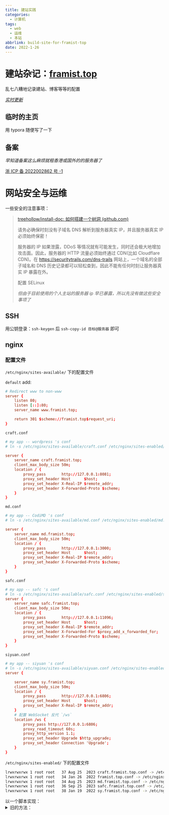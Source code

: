 ```yaml
---
title: 建站实践
categories:
  - 计算机
tags:
  - web
  - 运维
  - 本站
abbrlink: build-site-for-framist-top
date: 2022-1-26
---
```


# 建站杂记：[framist.top](http://framist.top/)

乱七八糟地记录建站、博客等等的配置

_[实时更新](https://framist.github.io/post/build-site-for-framist-top.html)_

<!--more-->

## 临时的主页

用 typora 随便写了一下

## 备案

_早知道备案这么麻烦就租香港或国外的的服务器了_

<a href="https://beian.miit.gov.cn/" target="_blank">浙 ICP 备 2022002862 号 -1</a>

# 网站安全与运维

一些安全的注意事项：

> [treehollow/install-doc: 如何搭建一个树洞 (github.com)](https://github.com/treehollow/install-doc)
>
> 请务必确保时刻没有子域名 DNS 解析到服务器真实 IP，并且服务器真实 IP 必须始终保密！
>
> 服务器的 IP 如果泄露，DDoS 等情况就有可能发生，同时还会极大地增加攻击面。因此，服务器的 HTTP 流量必须始终通过 CDN(比如 Cloudflare CDN)。在 https://securitytrails.com/dns-trails 网站上，一个域名的全部子域名和 DNS 历史记录都可以轻松查到，因此不能有任何时刻让服务器真实 IP 暴露在外。
>
> 配置 SELinux
>
> _但由于目前使用的个人主站的服务器 ip 早已暴露，所以先没有做这些安全事项了_

## SSH

用公钥登录：`ssh-keygen` 后 `ssh-copy-id 目标@服务器` 即可

## nginx

### 配置文件

`/etc/nginx/sites-available/` 下的配置文件


`default` add:

```conf
# Redirect www to non-www
server {
    listen 80;
    listen [::]:80;
    server_name www.framist.top;

    return 301 $scheme://framist.top$request_uri;
}
```

`craft.conf`

```conf
# my app -- wordpress 's conf
# ln -s /etc/nginx/sites-available/craft.conf /etc/nginx/sites-enabled/craft.framist.top.conf

server {
    server_name craft.framist.top;
    client_max_body_size 50m;
    location / {
        proxy_pass       http://127.0.0.1:8081;
        proxy_set_header Host      $host;
        proxy_set_header X-Real-IP $remote_addr;
        proxy_set_header X-Forwarded-Proto $scheme;
    }
}
```

`md.conf`

```conf
# my app -- CodiMD 's conf
# ln -s /etc/nginx/sites-available/md.conf /etc/nginx/sites-enabled/md.framist.top.conf

server {
    server_name md.framist.top;
    client_max_body_size 50m;
    location / {
        proxy_pass       http://127.0.0.1:3000;
        proxy_set_header Host      $host;
        proxy_set_header X-Real-IP $remote_addr;
        proxy_set_header X-Forwarded-Proto $scheme;
    }
}
```

`safc.conf`

```conf
# my app -- safc 's conf
# ln -s /etc/nginx/sites-available/safc.conf /etc/nginx/sites-enabled/safc.framist.top.conf
server {
    server_name safc.framist.top;
    client_max_body_size 50m;
    location / {
        proxy_pass       http://127.0.0.1:11096;
        proxy_set_header Host      $host;
        proxy_set_header X-Real-IP $remote_addr;
        proxy_set_header X-Forwarded-For $proxy_add_x_forwarded_for;
        proxy_set_header X-Forwarded-Proto $scheme;
    }
}

```

`siyuan.conf`

```conf
# my app -- siyuan 's conf
# ln -s /etc/nginx/sites-available/siyuan.conf /etc/nginx/sites-enabled/sy.framist.top.conf
server {

    server_name sy.framist.top;
    client_max_body_size 50m;
    location / {
        proxy_pass       http://127.0.0.1:6806;
        proxy_set_header Host      $host;
        proxy_set_header X-Real-IP $remote_addr;
    }
    # 配置 WebSocket 反代 `/ws`
    location /ws {
        proxy_pass http://127.0.0.1:6806;
        proxy_read_timeout 60s;
        proxy_http_version 1.1;
        proxy_set_header Upgrade $http_upgrade;
        proxy_set_header Connection 'Upgrade';
    }
}
```

`/etc/nginx/sites-enabled/` 下的配置文件

```bash
lrwxrwxrwx 1 root root   37 Aug 25  2023 craft.framist.top.conf -> /etc/nginx/sites-available/craft.conf
lrwxrwxrwx 1 root root   34 Jan 26  2022 framist.top.conf -> /etc/nginx/sites-available/default
lrwxrwxrwx 1 root root   34 Aug 25  2023 md.framist.top.conf -> /etc/nginx/sites-available/md.conf
lrwxrwxrwx 1 root root   36 Sep 25  2023 safc.framist.top.conf -> /etc/nginx/sites-available/safc.conf
lrwxrwxrwx 1 root root   38 Jan 19  2022 sy.framist.top.conf -> /etc/nginx/sites-available/siyuan.conf
```

<summary>以一个脚本实现：</summary>
<details>

```bash
#!/bin/bash
# filepath: setup_nginx_config.sh

# 确保以 root 权限运行
if [ "$EUID" -ne 0 ]; then
    echo "请以 root 权限运行此脚本"
    exit 1
fi

# 创建配置目录
cd /etc/nginx/sites-available/

# 创建 default 配置
cat >> default << 'EOF'
# Redirect www to non-www
server {
    listen 80;
    listen [::]:80;
    server_name www.framist.top;

    return 301 $scheme://framist.top$request_uri;
}
EOF

# 创建 craft.conf
cat > craft.conf << 'EOF'
# my app -- wordpress 's conf
server {
    server_name craft.framist.top;
    client_max_body_size 50m;
    location / {
        proxy_pass       http://127.0.0.1:8081;
        proxy_set_header Host      $host;
        proxy_set_header X-Real-IP $remote_addr;
        proxy_set_header X-Forwarded-Proto $scheme;
    }
}
EOF

# 创建 md.conf
cat > md.conf << 'EOF'
# my app -- CodiMD 's conf
server {
    server_name md.framist.top;
    client_max_body_size 50m;
    location / {
        proxy_pass       http://127.0.0.1:3000;
        proxy_set_header Host      $host;
        proxy_set_header X-Real-IP $remote_addr;
        proxy_set_header X-Forwarded-Proto $scheme;
    }
}
EOF

# 创建 safc.conf
cat > safc.conf << 'EOF'
# my app -- safc 's conf
server {
    server_name safc.framist.top;
    client_max_body_size 50m;
    location / {
        proxy_pass       http://127.0.0.1:11096;
        proxy_set_header Host      $host;
        proxy_set_header X-Real-IP $remote_addr;
        proxy_set_header X-Forwarded-For $proxy_add_x_forwarded_for;
        proxy_set_header X-Forwarded-Proto $scheme;
    }
}
EOF

# 创建 siyuan.conf
cat > siyuan.conf << 'EOF'
# my app -- siyuan 's conf
server {
    server_name sy.framist.top;
    client_max_body_size 50m;
    location / {
        proxy_pass       http://127.0.0.1:6806;
        proxy_set_header Host      $host;
        proxy_set_header X-Real-IP $remote_addr;
    }
    location /ws {
        proxy_pass http://127.0.0.1:6806;
        proxy_read_timeout 60s;
        proxy_http_version 1.1;
        proxy_set_header Upgrade $http_upgrade;
        proxy_set_header Connection 'Upgrade';
    }
}
EOF

# 创建软链接
cd /etc/nginx/sites-enabled/
ln -sf ../sites-available/craft.conf craft.framist.top.conf
ln -sf ../sites-available/default framist.top.conf
ln -sf ../sites-available/md.conf md.framist.top.conf
ln -sf ../sites-available/safc.conf safc.framist.top.conf
ln -sf ../sites-available/siyuan.conf sy.framist.top.conf

# 设置权限
chmod 644 /etc/nginx/sites-available/*

# 测试配置
nginx -t

# 如果测试成功，重启 Nginx
if [ $? -eq 0 ]; then
    systemctl restart nginx
    echo "Nginx 配置已更新并重启"
else
    echo "Nginx 配置测试失败，请检查配置文件"
    exit 1
fi
```

## Cloudflare: 免费 CDN 加速 & 保护

需要修改域名服务器，国内用户访问速度不稳定

## HTTPS - SSL

可以非常方便地使用

[![Let's Encrypt](https://letsencrypt.org/images/letsencrypt-logo-horizontal.svg)](https://letsencrypt.org/zh-cn/)

实现 (通过 `Certbot` 的脚本)

真的真的非常地方便！并且免费！所以我不写具体教程了。

一些具体的细节需要注意，比如有些后端的应用需要端口转发等。

## SEO

- Google：search-console
- Bing：
- Baidu：

所有权认证：

阿里云 DNS 添加 TXT 记录方法：在 DNS 解析设置中为主机记录 `@` 添加 TXT 记录，记录值为 `google-site-verification=xxxxxxxxxxxxxxxxxxxxxxxxxxxxxxxxxxxxxxxxxxx`。

hexo 添加 HTML `<meta>` 标记方法：可以在 `themes/主题名称/layout/_partials/head.swig` 中编辑添加 Google 提供的用于认证 HTML 代码。

## Clash

2025：mihomo

<summary>旧的方法：</summary>
<details>

采取 docker 配置的方法

官方文档：[Clash 服务运行 | Clash (a76yyyy.github.io)](https://a76yyyy.github.io/clash/zh_CN/introduction/service.html#docker)

参考：[如何在 Linux 上优雅的使用 Clash？ · Zs's Blog (zzsqwq.cn)](https://blog.zzsqwq.cn/posts/how-to-use-clash-on-linux/#一基于-docker-的实现)

```yaml
version: "3"
services:
  clash:
    image: dreamacro/clash
    container_name: clash
    volumes:
      - ./config.yaml:/root/.config/clash/config.yaml
      - ./Country.mmdb:/root/.config/clash/Country.mmdb
      - ./ui:/ui # dashboard volume
    ports:
      - "7890:7890"
      - "7891:7891"
      - "9090:9090" # external controller (Restful API)
    restart: unless-stopped
    network_mode: "bridge"
```

> **Note.** 在 config.yaml 中：`allow-lan: true`。不然的话没法用 docker clash 做转发。

ui 可以可以直接访问对应的链接

- clash-dashboard: http://clash.razord.top/
- yacd-dashboard: http://yacd.haishan.me/

记得保护好端口，仅限本地环回或临时使用

</details>

# 网站应用

我的愿景是所有数据与计算都在云端。无论何时何地，只需一台安装有通用浏览器的终端机，就能安全方便地访问自己的应用与数据

## frp

_无需 root 权限_

## n2n

_二层 VPN，需要 root 权限，广泛平台支持，包括 openwrt_

## tailscale

_这个是打洞最佳选择，需要 root 权限，需要登陆_

## SAFC

`/etc/systemd/system/safc-bot.service`

```ini
[Unit]
Description=SAFC Bot Service
After=network.target

[Service]
Environment="https_proxy=http://127.0.0.1:7890"
Environment="http_proxy=http://127.0.0.1:7890"
Environment="TELOXIDE_TOKEN=<your_token>"
Environment="TELOXIDE_PROXY=http://127.0.0.1:7890"
Environment="SAFC_DB_PATH=/root/Services/SAFC/db.sqlite"
ExecStart=/root/Services/SAFC/safc_bot
Restart=always
RestartSec=5

[Install]
WantedBy=multi-user.target
```

## 思源笔记

<!-- share 共享 -->

### docker 部署思源

配置 `docker-compose.yml` 文件，开启 HTTPS 后可设置 `--ssl=true`

`docker-compose up -d` (2025 了，使用 docker compose) 后台启动容器

一个简单的手动更新 python 脚本：

```python
#!/usr/bin/python3
import os
v = input('please enter your siyuan version: v')
print(f'upgrade to v{v}')

assert os.system(f'docker pull b3log/siyuan:v{v}') == 0

d_c = f'''
version: '3'

services:
  siyuan:
    image: b3log/siyuan:v{v}
    container_name: siyuan
    restart: always
    environment:
      - PUID=1000
      - PGID=1000
    # user: "1000:1000"
    ports:
      - "6806:6806" # 宿主机端口：容器端口
    volumes:
      - /root/Services/siyuan/workspace:/siyuan/workspace # workspace 是思源的数据目录
    command: [--ssl=true,--accessAuthCode=<your_code>,--workspace=/siyuan/workspace/ ]

'''
with open('./docker-compose.yml', 'w') as d:
    d.write(d_c)

# 停止删除容器
os.system('docker-compose down')
# 重新启动容器
os.system('docker-compose up -d')
```

<details>
<summary>[点击查看旧版本的方法]</summary>

2.4 版本之前

```yaml
version: "3"

services:
  siyuan:
    image: b3log/siyuan:latest
    container_name: siyuan
    restart: always
    user: "1000:1000" # 镜像中是使用默认创建的普通用户 `siyuan` 来启动内核进程的
    ports:
      - "6806:6806" # 宿主机端口：容器端口
    volumes:
      - /root/siyuan/workspace:/siyuan/workspace # workspace 是思源的数据目录
    command: [
        --resident=true,
        --ssl=false,
        --accessAuthCode=password,
        --servePath=sy.framist.top,
        --workspace=/siyuan/workspace/,
      ] # 约 2.4 版本前
```

约 2.4 版本后 但仍然是旧方法

```yaml
version: "3"

services:
  siyuan:
    image: b3log/siyuan:latest
    container_name: siyuan
    restart: always
    user: "1000:1000" # 镜像中是使用默认创建的普通用户 `siyuan` 来启动内核进程的
    ports:
      - "6806:6806" # 宿主机端口：容器端口
    volumes:
      - /root/siyuan/workspace:/siyuan/workspace # workspace 是思源的数据目录
    command:
      [
        --ssl=false,
        --accessAuthCode=password,
        --servePath=sy.framist.top,
        --workspace=/siyuan/workspace/,
      ]
```

> 镜像中是使用默认创建的普通用户 `siyuan`（uid 1000/gid 1000）来启动内核进程的，所以在宿主机创建工作空间文件夹时请注意设置该文件夹所属用户组：`chown -R 1000:1000 ./workspace`，在启动容器时需要带参数 `-u 1000:1000`。

</details>

使用 `watchtower` 优雅得更新 docker 镜像：_TODO 还未实际测试_

在 `docker-compose.yml` 后添加：

```yaml
watchtower:
  image: containrrr/watchtower
  container_name: watchtower_for_siyuan
  restart: always
  environment:
    - TZ=Asia/Shanghai
  volumes:
    - /var/run/docker.sock:/var/run/docker.sock
  command: siyuan --cleanup --schedule "0 0 5 * * *" # 北京时间早晨 5 点
```

### Nginx 反向代理

[Nginx 多个子域名映射到不同的端口或 ip](https://www.jianshu.com/p/4e761ec96f67)

https://cloud.tencent.com/developer/article/1558240

注意要在阿里云的 DNS 云解析设置中添加子域名解析记录，否则反向代理不生效。

```conf
# cp nginx_siyuan.conf /etc/nginx/sites-available/siyuan.conf
# ln -s /etc/nginx/sites-available/siyuan.conf /etc/nginx/sites-enabled/sy.framist.top.conf
server {
    listen 80;

    server_name sy.framist.top;

    location / {
        proxy_pass       http://127.0.0.1:6806;
        proxy_set_header Host      $host;
        proxy_set_header X-Real-IP $remote_addr;
    }
    # 配置 WebSocket 反代 `/ws`
    location /ws {
        proxy_pass http://127.0.0.1:6806;
        proxy_read_timeout 60s;
        proxy_http_version 1.1;
        proxy_set_header Upgrade $http_upgrade;
        proxy_set_header Connection 'Upgrade';
    }
}

```

### 数据同步、备份与还原

**备份与还原**

新版本可以直接通过 `思源-设置-导出` 进行备份与还原。以下是旧版本的方法：

<details>
<summary>旧版本的方法备份与还原</summary>

```bash
# tar：
# -z 代表用 gzip 算法来压缩/解压。
# -c, --create               创建一个新归档
# -v：显示所有过程
# -f, --file=ARCHIVE         使用归档文件或 ARCHIVE 设备
tar -zcvf siyuan_backup.tar.gz [思源的数据目录]
# sz 从服务器下载到本地
sz siyuan_backup.tar.gz
```

上传备份文件

```bash
# rz 上传文件到服务器
rz
# 注：z 代表用 gzip 算法来压缩/解压。
# -x, --extract, --get       从归档中解出文件
tar -zxvf [原文件名].tar.gz
```

</details>

**2.5.0 版本之后的第三方数据同步（官方）**

[思源笔记 v2.5.0 发布，数据同步和备份支持第三方 WebDAV 和 S3 协议，支持导出长图](https://ld246.com/article/1668443267350) 之后，就可以官方支持第三方数据稳定的同步了

仿照用阿里云 OSS 建图床的方式（这个有很多教程了）

阿里云创建一个对象 OSS（私有读/写）

在 RAM 访问控制中创建一个子用户

开通 Open API 调用访问，记下 `AccessKey ID`、`AccessKey Secret`

在 思源 - 设置 - 云端 里选择 S3，填入以下内容

`bucket` 实际上就是 阿里云上的名字

`Endpoint`（地域节点）

`Region` [公共云下 OSS Region 和 Endpoint 对照表](https://help.aliyun.com/document_detail/31837.html)

`Addressing` 选择 Virtual-hosted-style (?)

注意内网可以使用内网访问节点

然后就可以同步啦

_哎，现在这个又成收费功能了。其实这种不需要开发者提供支持服务，软件本身又是开源的情况下，做成必须登录才使用的功能是不合适的，而且很容易就绕过、产生分叉_

## code-server

## HedgeDoc

todo

## Codimd

旧的：

```yml
version: "3"
services:
  database:
    image: postgres:11.6-alpine
    environment:
      - POSTGRES_USER=codimd
      - POSTGRES_PASSWORD=change_password
      - POSTGRES_DB=codimd
    volumes:
      - "database-data:/var/lib/postgresql/data"
    restart: always
  codimd:
    image: hackmdio/hackmd:2.4.1
    environment:
      - CMD_DB_URL=postgres://codimd:change_password@database/codimd
      - CMD_USECDN=false
    depends_on:
      - database
    ports:
      - "3000:3000"
    volumes:
      - upload-data:/home/hackmd/app/public/uploads
    restart: always
volumes:
  database-data: {}
  upload-data: {}
```

备份：

```bash
cd /var/lib/docker/volumes
tar -zxvf plasma_backup.tar.gz

```

新的：

```bash
cd /var/lib/docker/volumes
tar -zcvf plasma_backup.tar.gz

```

```yml
version: "3"
services:
  database:
    image: postgres:11.6-alpine
    environment:
      - POSTGRES_USER=codimd
      - POSTGRES_PASSWORD=change_password
      - POSTGRES_DB=codimd
    volumes:
      - "database-data:/var/lib/postgresql/data"
    restart: always
  codimd:
    image: hackmdio/hackmd:2.5.4
    environment:
      - CMD_DB_URL=postgres://codimd:change_password@database/codimd
      - CMD_USECDN=false
    depends_on:
      - database
    ports:
      - "3000:3000"
    volumes:
      - upload-data:/home/hackmd/app/public/uploads
    restart: always
volumes:
  database-data: {}
  upload-data: {}
```

再新：

```yml
version: "3"
services:
  database:
    image: postgres:11.6-alpine
    environment:
      - POSTGRES_USER=codimd
      - POSTGRES_PASSWORD=change_password
      - POSTGRES_DB=codimd
    volumes:
      - "database-data:/var/lib/postgresql/data"
    restart: always
  codimd:
    image: nabo.codimd.dev/hackmdio/hackmd:2.5.4
    environment:
      - CMD_DB_URL=postgres://codimd:change_password@database/codimd
      - CMD_USECDN=false
    depends_on:
      - database
    ports:
      - "3000:3000"
    volumes:
      - upload-data:/home/hackmd/app/public/uploads
    restart: always
volumes:
  database-data: {}
  upload-data: {}

```

note `chown -R 1500:1500 codimd_upload-data`

## Hexo

个人博客部分目前是用 Hexo - Next 建设的。

### 配置备份

### 配置多端发布

### 插件

参考：[「推荐」本站用到的 hexo 插件 | 若风 (loafing.cn)](https://loafing.cn/posts/hexo-tags.html)

[Hexo 如何隐藏文章](https://www.cnblogs.com/yangstar/articles/16690342.html)

使用的插件：

- `hexo-abbrlink` 用于更好的 URL
- ~~hexo-pangu~~
- `hexo-broken-links-checker` 检查文章中的链接是否失效

## 602 雏鹰之家

[602.framist.top](http://602.framist.top/)

bucket 静态网页托管

注意事项：

出于安全考虑，中国内地各地域自 2018 年 09 月 28 日起，非中国内地各地域自 2019 年 09 月 25 日起，通过浏览器访问 OSS 静态网页类型文件（mimetype 为 text/html，扩展名包括 HTM、HTML、JSP、PLG、HTX、STM）：

使用 OSS 默认域名通过浏览器访问静态网页文件时，Response Header 中会自动加上 Content-Disposition:attachment。即从浏览器访问这些文件时，会以附件形式进行下载。

使用自定义域名通过浏览器访问静态网页文件时，在浏览器支持预览对应格式的网页文件的情况下，默认直接预览文件内容。

https://www.bilibili.com/read/cv3372025

## WordPress (临时)

```yml
version: "3.3"

services:
  db:
    image: mysql:5.7
    volumes:
      - db_data:/var/lib/mysql
    restart: always
    environment:
      MYSQL_ROOT_PASSWORD: mysql_password
      MYSQL_DATABASE: wordpress
      MYSQL_USER: wordpress
      MYSQL_PASSWORD: wordpress_password

  wordpress:
    depends_on:
      - db
    image: wordpress:latest
    volumes:
      - wordpress_data:/var/www/html
    ports:
      - "8081:80"
    restart: always
    environment:
      WORDPRESS_DB_HOST: db
      WORDPRESS_DB_USER: wordpress
      WORDPRESS_DB_PASSWORD: wordpress_password
      WORDPRESS_DB_NAME: wordpress
volumes:
  db_data: {}
  wordpress_data: {}
```

## Gitea 托管平台


## screego

```yml
services:
  screego:
    image: ghcr.io/screego/server:1.12.0
    network_mode: host
    environment:
      SCREEGO_EXTERNAL_IP: "139.196.176.99"
	
	restart: always
```

```conf
upstream screego {
  # Set this to the address configured in
  # SCREEGO_SERVER_ADDRESS. Default 5050
  server 127.0.0.1:5050;
}

server {
  listen 80;

  # Here goes your domain / subdomain
  server_name screego.framist.top;

  location / {
    # Proxy to screego
    proxy_pass         http://screego;
    proxy_http_version 1.1;

    # Set headers for proxying WebSocket
    proxy_set_header   Upgrade $http_upgrade;
    proxy_set_header   Connection "upgrade";
    proxy_redirect     http:// $scheme://;

    # Set proxy headers
    proxy_set_header   X-Real-IP $remote_addr;
    proxy_set_header   X-Forwarded-For $proxy_add_x_forwarded_for;
    proxy_set_header   X-Forwarded-Proto http;

    # The proxy must preserve the host because screego verifies it with the origin
    # for WebSocket connections
    proxy_set_header   Host $http_host;
  }
}

```


# 其他相关项

## 阿里云 OSS 图床
